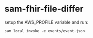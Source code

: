 # sam-fhir-file-differ


setup the AWS_PROFILE variable and run:

```
sam local invoke -e events/event.json
```
